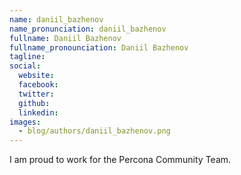 ```yaml
---
name: daniil_bazhenov
name_pronunciation: daniil_bazhenov
fullname: Daniil Bazhenov
fullname_pronounciation: Daniil Bazhenov
tagline: 
social:
  website: 
  facebook:
  twitter:
  github: 
  linkedin: 
images:
  - blog/authors/daniil_bazhenov.png
---
```


I am proud to work for the Percona Community Team.